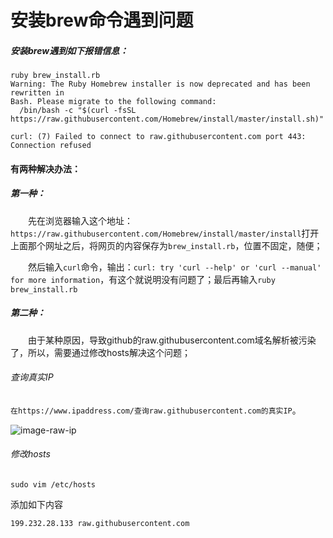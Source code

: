 # 安装brew命令遇到问题

##### 安装brew遇到如下报错信息：

```shell
ruby brew_install.rb                                                                              
Warning: The Ruby Homebrew installer is now deprecated and has been rewritten in
Bash. Please migrate to the following command:
  /bin/bash -c "$(curl -fsSL https://raw.githubusercontent.com/Homebrew/install/master/install.sh)"

curl: (7) Failed to connect to raw.githubusercontent.com port 443: Connection refused
```

#### 有两种解决办法：

##### 第一种：

&emsp;&emsp;先在浏览器输入这个地址：`https://raw.githubusercontent.com/Homebrew/install/master/install`打开上面那个网址之后，将网页的内容保存为`brew_install.rb`，位置不固定，随便；

&emsp;&emsp;然后输入`curl`命令，输出：`curl: try 'curl --help' or 'curl --manual' for more information`，有这个就说明没有问题了；最后再输入`ruby brew_install.rb`

##### 第二种：

&emsp;&emsp;由于某种原因，导致github的raw.githubusercontent.com域名解析被污染了，所以，需要通过修改hosts解决这个问题；

###### 查询真实IP

`在https://www.ipaddress.com/查询raw.githubusercontent.com的真实IP`。

![image-raw-ip](/Users/lcp/Desktop/HuGoldWater/GoldWater/precipitation/images.png/image-raw-ip.png)

###### 修改hosts

`sudo vim /etc/hosts`

添加如下内容

`199.232.28.133 raw.githubusercontent.com`